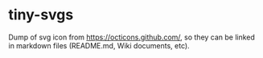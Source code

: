# tiny-svgs

Dump of svg icon from https://octicons.github.com/, so they can be linked in
markdown files (README.md, Wiki documents, etc).

